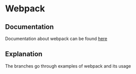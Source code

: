 # Webpack

## Documentation
Documentation about webpack can be found <a href="">here</a>

## Explanation
The branches go through examples of webpack and its usage

